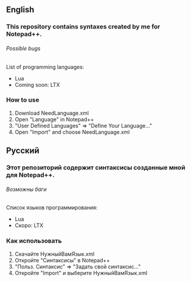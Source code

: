 <h2>English</h2>
<h3>This repository contains syntaxes created by me for Notepad++.</h3>
<h6>Possible bugs</h6>

List of programming languages:
<ul>
<li>Lua</li>
<li>Coming soon: LTX</li>
</ul>

<h3>How to use</h3>
<ol>
  <li>Download NeedLanguage.xml</li>
  <li>Open "Language" in Notepad++</li>
  <li>"User Defined Languages" => "Define Your Language..."</li>
  <li>Open "Import" and choose NeedLanguage.xml</li>
</ol>

<h2>Русский</h2>
<h3>Этот репозиторий содержит синтаксисы созданные мной для Notepad++.</h3>
<h6>Возможны баги</h6>

Список языков программирования:
<ul>
<li>Lua</li>
<li>Скоро: LTX</li>
</ul>

<h3>Как использовать</h3>
<ol>
  <li>Скачайте НужныйВамЯзык.xml</li>
  <li>Откройте "Синтаксисы" в Notepad++</li>
  <li>"Польз. Синтаксис" => "Задать свой синтаксис..."</li>
  <li>Откройте "Import" и выберите НужныйВамЯзык.xml</li>
</ol>
